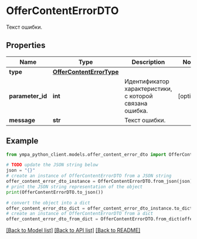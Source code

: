 # OfferContentErrorDTO

Текст ошибки.

## Properties

Name | Type | Description | Notes
------------ | ------------- | ------------- | -------------
**type** | [**OfferContentErrorType**](OfferContentErrorType.md) |  | 
**parameter_id** | **int** | Идентификатор характеристики, с которой связана ошибка. | [optional] 
**message** | **str** | Текст ошибки. | 

## Example

```python
from ympa_python_client.models.offer_content_error_dto import OfferContentErrorDTO

# TODO update the JSON string below
json = "{}"
# create an instance of OfferContentErrorDTO from a JSON string
offer_content_error_dto_instance = OfferContentErrorDTO.from_json(json)
# print the JSON string representation of the object
print(OfferContentErrorDTO.to_json())

# convert the object into a dict
offer_content_error_dto_dict = offer_content_error_dto_instance.to_dict()
# create an instance of OfferContentErrorDTO from a dict
offer_content_error_dto_from_dict = OfferContentErrorDTO.from_dict(offer_content_error_dto_dict)
```
[[Back to Model list]](../README.md#documentation-for-models) [[Back to API list]](../README.md#documentation-for-api-endpoints) [[Back to README]](../README.md)


